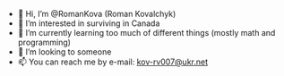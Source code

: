 - 👋 Hi, I’m @RomanKova (Roman Kovalchyk)
- 👀 I’m interested in surviving in Canada 
- 🌱 I’m currently learning too much of different things (mostly math and programming) 
- 💞️ I’m looking to someone  
- 📫 You can reach me by e-mail: kov-rv007@ukr.net 

<!---
RomanKova/RomanKova is a ✨ special ✨ repository because its `README.md` (this file) appears on your GitHub profile.
You can click the Preview link to take a look at your changes.
--->
